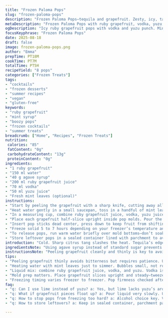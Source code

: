 ```yaml
---
title: "Frozen Paloma Pops"
slug: "frozen-paloma-pops"
description: "Frozen Paloma Pops—tequila and grapefruit. Zesty, icy, tart. Uses ruby grapefruit pithless segments frozen with a boozy, tangy liquid mix. Syrup made with agave instead of sugar. Replaces lime juice with yuzu for sharper citrus punch. Vodka swaps tequila for a cleaner burn. Pops set firm but not rock solid. Eight pops per batch. Mold trickery to position grapefruit slices perfectly. Water infused with mint leaves to add cool herbal notes. Lasts frozen for weeks. Handy summer treat for those who like cocktails but want refreshing slushies on a stick. Vegan, gluten-free, nut-free, dairy- and egg-free too."
metaDescription: "Frozen Paloma Pops with ruby grapefruit, vodka, yuzu, and mint syrup. Chilled citrus pops with a tangy bite and herbal coolness. Eight pops ready in hours."
ogDescription: "Icy ruby grapefruit pops with vodka and yuzu punch. Mint-infused syrup keeps these frozen treats fresh and not rock hard. Chill, pop, enjoy summer cool down."
focusKeyphrase: "Frozen Paloma Pops"
date: 2025-08-18
draft: false
image: frozen-paloma-pops.png
author: "Emma"
prepTime: PT18M
cookTime: PT7M
totalTime: PT5H
recipeYield: "8 pops"
categories: ["Frozen Treats"]
tags:
- "cocktails"
- "frozen desserts"
- "summer recipes"
- "vegan"
- "gluten-free"
keywords:
- "ruby grapefruit"
- "mint syrup"
- "boozy pops"
- "frozen cocktails"
- "summer treats"
breadcrumb: ["Home", "Recipes", "Frozen Treats"]
nutrition: 
 calories: "85"
 fatContent: "0g"
 carbohydrateContent: "13g"
 proteinContent: "0g"
ingredients:
- "1 ruby grapefruit"
- "150 ml water"
- "40 g agave syrup"
- "200 ml ruby grapefruit juice"
- "70 ml vodka"
- "50 ml yuzu juice"
- "Fresh mint leaves (optional)"
instructions:
- "Start by peeling the grapefruit with a sharp knife, cutting away all white pith to avoid bitterness. Slice eight half-round segments about 1 cm thick. Set aside."
- "Heat water gently in a small saucepan, toss in a handful of mint leaves. Let the water come to a low simmer—bubbles start to rise but don’t boil hard. Remove from heat, strain mint out, and stir in agave syrup until dissolved. Cool down."
- "In a measuring cup, combine ruby grapefruit juice, vodka, yuzu juice, and the cooled mint syrup. Stir with a spoon until well mixed."
- "Place each grapefruit half-slice upright inside pop molds. Pour the boozy citrus mix carefully over the slices, filling molds but leaving room for expansion."
- "Insert pop sticks dead center, press down to keep fruit from shifting."
- "Freeze solid 5 to 7 hours depending on your freezer’s temperature and mold thickness. Pops should be firm yet slightly soft when poked—a slight give means easier unmolding."
- "To release pops, run warm water briefly over mold bottoms—don’t soak or melt pops. Use a quick twist and gentle tug to extract."
- "Store leftover pops in a sealed container lined with parchment to avoid freezer burn or ice crystals. Consume within 3 weeks for best flavor."
introduction: "Cold. Sharp citrus tang slashes the heat. Tequila’s edge replaced here by vodka’s cleaner bite. Learned this after past Paloma attempts sometimes froze too bitter or harsh. Enlisting ruby grapefruit segments pried out perfectly—no pith, no bitter white inside, just juicy glowing wedges. Mint infusion in the syrup adds a cool green note that cuts through the booze’s burn seamlessly. Swapped lime juice for yuzu to amp the complexity—something I stumbled on in a Japanese izakaya years ago. Result? Pops that freeze firm but yield a cushioned bite. Not that nightmare ice brick which breaks teeth. Popsicles you want to suck on, swallow slowly; not just gulp and forget. Perfect for summer nights when you want a kiss of booze without bottles and pouring."
ingredientsNote: "Using agave syrup instead of standard sugar prevents crystallizing in the frozen mixture—keeps pops smooth. Mint leaves in the syrup add freshness but can be skipped; if you omit, maybe an extra splash of plain water or a tiny basil sprig for another aromatic twist. Vodka is less pungent than tequila and freezes better, avoids icy bitterness which is common with tequila at high freezing temps. Yuzu juice swaps lime for that complex citrus character—if unavailable, fresh calamansi or extra lime will do. Ruby grapefruit is best for its intense color and deep flavor, white grapefruit is too bitter. Peeling all pith is critical; white bits turn pops unpleasantly bitter as they freeze. Keep the liquid portion chill before pouring to avoid premature melting of fruit."
instructionsNote: "Peeling grapefruit cleanly and thinly is key to avoiding bitterness—use a sharp paring or chef’s knife. Work over bowl to catch juices. Infusing mint in water while warming lets the herb release volatile oils without becoming grassy or overpowering. Watch: once small bubbles form and begin rising, time to remove the pot from heat. Don’t boil aggressively; leaves turn bitter if steeped too long. Pour syrup over frozen fruit slices carefully—don’t pour fast or slices will float or shift. Placing sticks centered and pressing down firmly keeps pops even in shape. Freezing time depends on each freezer’s temp. I recommend checking firmness after 5 hours to avoid overfreezing. If pops resist release, warm water over bottom alone loosens edges—don’t flood the mold or pops melt. Store carefully to prevent air exposure which causes icy texture."
tips:
- "Peeling grapefruit thinly avoids bitterness but requires patience. Use a sharp knife, slice pith away carefully. White pith ruins flavor fast once frozen. Work over a bowl for juice capture. Keep pieces uniform thickness; too thin means fragile freezes, too thick disrupts mold filling."
- "Heating water with mint leaves just to simmer. Bubbles small, not rolling boil. Pull off heat early or leaves turn grassy and bitter. Strain immediately to stop infusion. Stir agave syrup while warm for full dissolving, cool completely before mixing else pops stay soft or melt fruit slices."
- "Liquid mix: combine ruby grapefruit juice, vodka, and yuzu. Vodka is less sharp than tequila, freezes better. If no yuzu, calamansi or extra lime juice works but flavor changes, less complex. Chill liquid before pouring mold to prevent premature melting. Pour slowly over fruit to avoid displacement."
- "Mold prep matters. Place grapefruit slices upright and steady—tweezers or skewer useful here. Press sticks down so fruit doesn’t shift, keeps pops uniform. Silicone molds release easier than hard plastic, especially with juicy fruit wedges. Warm water soak only on mold bottom; flooding softens pops too much."
- "Freezing timing varies freezer to freezer. Pop firmness checked after 5 hours avoids rock-solid results. Slight softness lets pops release easier, no cracked edges or teeth breaking ice. If stuck, quick warm water trick softens mold edges leaving pops intact. Don’t rush or you’ll lose shape and texture."
faq:
- "q: Can I use lime instead of yuzu? a: Yes, but lime lacks yuzu’s aroma nuance. Calamansi is closer. Triple-pressed fresh lime juice works when nothing else. Flavor changes, sharper, less layered. Use sparingly to avoid overpowering."
- "q: What if grapefruit pieces float up? a: Pour liquid very slowly. Upright placement with tools helps. Weight can be from thick slices; balance rigidity and thickness. Chilling liquid before pouring reduces movement. Press sticks down firmly to secure. Mold shape also affects stability."
- "q: How to stop pops from freezing too hard? a: Alcohol choice key. Vodka freezes better, tequila tends icy and bitter. Ratio of alcohol to juice matters, too much booze prevents firm set. Check freezer temp if too cold. Slight give on touch means easier unmolding and better bite texture."
- "q: How to store leftovers? a: Keep in sealed container, parchment paper stops freezer burn and ice crystals. Store in back of freezer away from door. Consume within 3 weeks. Avoid moisture exposure; staling affects texture more than flavor. No thaw-refreeze cycles or pops degrade fast."

---
```

